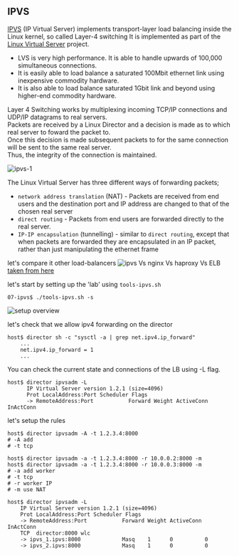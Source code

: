 IPVS
---
[IPVS](http://www.linuxvirtualserver.org/software/ipvs.html) (IP Virtual Server) implements transport-layer load balancing inside the Linux kernel, so called Layer-4 switching
It is implemented as part of the [Linux Virtual Server](http://www.ultramonkey.org/papers/lvs_tutorial/html/) project.
* LVS is very high performance. It is able to handle upwards of 100,000 simultaneous connections. 
* It is easily able to load balance a saturated 100Mbit ethernet link using inexpensive commodity hardware. 
* It is also able to load balance saturated 1Gbit link and beyond using higher-end commodity hardware.

Layer 4 Switching works by multiplexing incoming TCP/IP connections and UDP/IP datagrams to real servers.  
Packets are received by a Linux Director and a decision is made as to which real server to foward the packet to.  
Once this decision is made subsequent packets to for the same connection will be sent to the same real server.  
Thus, the integrity of the connection is maintained.  

![ipvs-1](https://docs.google.com/drawings/d/1PDjM3ZnQQzAYcYlPB_AgxSFzOY5tN6JyG04c168EMfY/pub?w=678&h=199)

The Linux Virtual Server has three different ways of forwarding packets; 
* `network address translation` (NAT) - Packets are received from end users and the destination port and IP address are changed to that of the chosen real server
* `direct routing` - Packets from end users are forwarded directly to the real server.
* `IP-IP encapsulation` (tunnelling) - similar to `direct routing`, except that when packets are forwarded they are encapsulated in an IP packet, rather than just manipulating the ethernet frame

let's compare it other load-balancers
![ipvs Vs nginx Vs haproxy Vs ELB](https://docs.google.com/drawings/d/1N9zcqX4dPIIYYNpFYVvgILa7C2WdCohGBj2Q9M4GN7U/pub?w=952&h=591)
[taken from here](http://www.slideshare.net/Docker/kernel-load-balancing-for-docker-containers-using-ipvs)


let's start by setting up the 'lab' using `tools-ipvs.sh`
~~~
07-ipvs$ ./tools-ipvs.sh -s
~~~

![setup overview](https://docs.google.com/drawings/d/1dvXurhLWfI1ibDHxDkhP4phfSR9Vb6L9QYlrRgC2r6Y/pub?w=960&h=540)

let's check that we allow ipv4 forwarding on the director
~~~
host$ director sh -c "sysctl -a | grep net.ipv4.ip_forward"
    ...
    net.ipv4.ip_forward = 1
    ...
~~~

You can check the current state and connections of the LB using -L flag. 
~~~
host$ director ipvsadm -L
      IP Virtual Server version 1.2.1 (size=4096)
      Prot LocalAddress:Port Scheduler Flags
      -> RemoteAddress:Port           Forward Weight ActiveConn InActConn
~~~

let's setup the rules
~~~
host$ director ipvsadm -A -t 1.2.3.4:8000
# -A add
# -t tcp

host$ director ipvsadm -a -t 1.2.3.4:8000 -r 10.0.0.2:8000 -m
host$ director ipvsadm -a -t 1.2.3.4:8000 -r 10.0.0.3:8000 -m
# -a add worker
# -t tcp
# -r worker IP
# -m use NAT

host$ director ipvsadm -L
    IP Virtual Server version 1.2.1 (size=4096)
    Prot LocalAddress:Port Scheduler Flags
    -> RemoteAddress:Port           Forward Weight ActiveConn InActConn
    TCP  director:8000 wlc
    -> ipvs_1.ipvs:8000             Masq    1      0          0
    -> ipvs_2.ipvs:8000             Masq    1      0          0
~~~